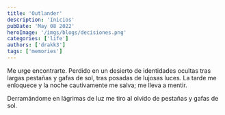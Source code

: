 ```yaml
---
title: 'Outlander'
description: 'Inicios'
pubDate: 'May 08 2022'
heroImage: '/imgs/blogs/decisiones.png'
categories: ['life']
authors: ['drakk3']
tags: ['memories']
---
```

Me urge encontrarte.
Perdido en un desierto de identidades ocultas tras largas pestañas y gafas de sol, tras posadas de lujosas luces.
La tarde me enloquece y la noche cautivamente me salva; me lleva a mentir.

Derramándome en lágrimas de luz me tiro al olvido de pestañas y gafas de sol.
